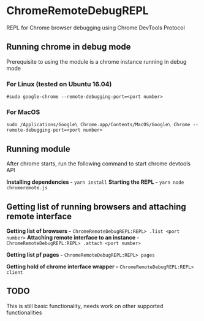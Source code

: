 # ChromeRemoteDebugREPL
REPL for Chrome browser debugging using Chrome DevTools Protocol

## Running chrome in debug mode 

Prerequisite to using the module is a chrome instance running in debug mode 

### For Linux (tested on Ubuntu 16.04)
`#sudo google-chrome --remote-debugging-port=<port number>`

### For MacOS
`sudo /Applications/Google\ Chrome.app/Contents/MacOS/Google\ Chrome --remote-debugging-port=<port number>`

## Running module
After chrome starts, run the following command to start chrome devtools API

__Installing dependencies -__ `yarn install`
__Starting the REPL -__ `yarn node chromeremote.js`

## Getting list of running browsers and attaching remote interface

__Getting list of browsers -__ `ChromeRemoteDebugREPL:REPL> .list <port number>`
__Attaching remote interface to an instance -__ `ChromeRemoteDebugREPL:REPL> .attach <port number>`

__Getting list pf pages -__ `ChromeRemoteDebugREPL:REPL> pages`

__Getting hold of chrome interface wrapper -__ `ChromeRemoteDebugREPL:REPL> client`

## TODO
This is still basic functionality, needs work on other supported functionalities

